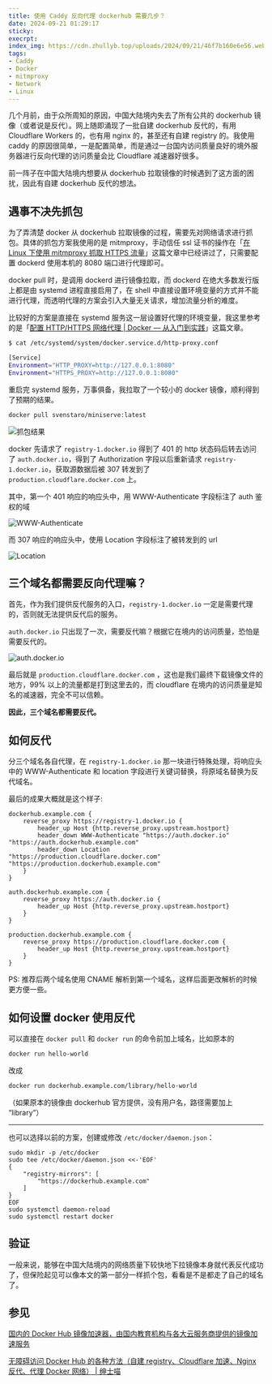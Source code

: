 ```yaml
---
title: 使用 Caddy 反向代理 dockerhub 需要几步？
date: 2024-09-21 01:29:17
sticky:
execrpt:
index_img: https://cdn.zhullyb.top/uploads/2024/09/21/46f7b160e6e56.webp
tags:
- Caddy
- Docker
- mitmproxy
- Network
- Linux
---
```


几个月前，由于众所周知的原因，中国大陆境内失去了所有公共的 dockerhub 镜像（或者说是反代）。网上随即涌现了一批自建 dockerhub 反代的，有用 Cloudflare Workers 的，也有用 nginx 的，甚至还有自建 registry 的。我使用 caddy 的原因很简单，一是配置简单，而是通过一台国内访问质量良好的境外服务器进行反向代理的访问质量会比 Cloudflare 减速器好很多。

前一阵子在中国大陆境内想要从 dockerhub 拉取镜像的时候遇到了这方面的困扰，因此有自建 dockerhub 反代的想法。

## 遇事不决先抓包

为了弄清楚 docker 从 dockerhub 拉取镜像的过程，需要先对网络请求进行抓包。具体的抓包方案我使用的是 mitmproxy，手动信任 ssl 证书的操作在「[在 Linux 下使用 mitmproxy 抓取 HTTPS 流量](/2024/02/29/capture-https-traffic-on-linux-with-mitmproxy/)」这篇文章中已经讲过了，只需要配置 dockerd 使用本机的 8080 端口进行代理即可。

docker pull 时，是调用 dockerd 进行镜像拉取，而 dockerd 在绝大多数发行版上都是由 systemd 进程直接启用了，在 shell 中直接设置环境变量的方式并不能进行代理，而透明代理的方案会引入大量无关请求，增加流量分析的难度。

比较好的方案是直接在 systemd 服务这一层设置好代理的环境变量，我这里参考的是「[配置 HTTP/HTTPS 网络代理 | Docker — 从入门到实践](https://yeasy.gitbook.io/docker_practice/advanced_network/http_https_proxy)」这篇文章。

```bash
$ cat /etc/systemd/system/docker.service.d/http-proxy.conf 

[Service]
Environment="HTTP_PROXY=http://127.0.0.1:8080"
Environment="HTTPS_PROXY=http://127.0.0.1:8080"
```

重启完 systemd 服务，万事俱备，我拉取了一个较小的 docker 镜像，顺利得到了预期的结果。

```bash
docker pull svenstaro/miniserve:latest
```

![抓包结果](https://cdn.zhullyb.top/uploads/2024/09/21/acbee0959be78.webp)

docker 先请求了 `registry-1.docker.io` 得到了 401 的 http 状态码后转去访问了 `auth.docker.io`，得到了 Authorization 字段以后重新请求 `registry-1.docker.io`，获取源数据后被 307 转发到了 `production.cloudflare.docker.com` 上。

其中，第一个 401 响应的响应头中，用 WWW-Authenticate 字段标注了 auth 鉴权的域

![WWW-Authenticate](https://cdn.zhullyb.top/uploads/2024/09/21/e905c55e76a25.webp)

而 307 响应的响应头中，使用 Location 字段标注了被转发到的 url

![Location](https://cdn.zhullyb.top/uploads/2024/09/21/6a2e0bf6a8284.webp)

## 三个域名都需要反向代理嘛？

首先，作为我们提供反代服务的入口，`registry-1.docker.io` 一定是需要代理的，否则就无法提供反代后的服务。

`auth.docker.io` 只出现了一次，需要反代嘛？根据它在境内的访问质量，恐怕是需要反代的。

![auth.docker.io](https://cdn.zhullyb.top/uploads/2024/09/21/4a70c8cac6a4c.webp)

最后就是 `production.cloudflare.docker.com` ，这也是我们最终下载镜像文件的地方，99% 以上的流量都是打到这里去的，而 cloudflare 在境内的访问质量是知名的减速器，完全不可以信赖。

**因此，三个域名都需要反代。**

## 如何反代

分三个域名各自代理，在 `registry-1.docker.io` 那一块进行特殊处理，将响应头中的 WWW-Authenticate 和 location 字段进行关键词替换，将原域名替换为反代域名。

最后的成果大概就是这个样子:

```caddyfile
dockerhub.example.com {
	reverse_proxy https://registry-1.docker.io {
		header_up Host {http.reverse_proxy.upstream.hostport}
		header_down WWW-Authenticate "https://auth.docker.io" "https://auth.dockerhub.example.com"
		header_down Location "https://production.cloudflare.docker.com" "https://production.dockerhub.example.com"
	}
}

auth.dockerhub.example.com {
	reverse_proxy https://auth.docker.io {
		header_up Host {http.reverse_proxy.upstream.hostport}
	}
}

production.dockerhub.example.com {
	reverse_proxy https://production.cloudflare.docker.com {
		header_up Host {http.reverse_proxy.upstream.hostport}
	}
}
```

PS: 推荐后两个域名使用 CNAME 解析到第一个域名，这样后面更改解析的时候更方便一些。

## 如何设置 docker 使用反代

可以直接在 `docker pull` 和 `docker run` 的命令前加上域名，比如原本的

```bash
docker run hello-world
```

改成

```bash
docker run dockerhub.example.com/library/hello-world
```

（如果原本的镜像由 dockerhub 官方提供，没有用户名，路径需要加上 “library”）

***

也可以选择以前的方案，创建或修改 `/etc/docker/daemon.json`：

```
sudo mkdir -p /etc/docker
sudo tee /etc/docker/daemon.json <<-'EOF'
{
    "registry-mirrors": [
        "https://dockerhub.example.com"
    ]
}
EOF
sudo systemctl daemon-reload
sudo systemctl restart docker
```

## 验证

一般来说，能够在中国大陆境内的网络质量下较快地下拉镜像本身就代表反代成功了，但保险起见可以像本文的第一部分一样抓个包，看看是不是都走了自己的域名了。

## 参见

[国内的 Docker Hub 镜像加速器，由国内教育机构与各大云服务商提供的镜像加速服务](https://gist.github.com/y0ngb1n/7e8f16af3242c7815e7ca2f0833d3ea6)

[无障碍访问 Docker Hub 的各种方法（自建 registry、Cloudflare 加速、Nginx 反代、代理 Docker 网络） | 绅士喵](https://blog.hentioe.dev/posts/unhindered-accesss-dockerhub.html)
